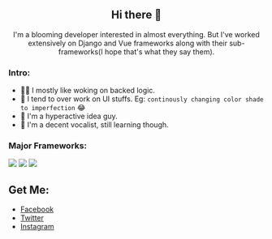<div align="center" markdown="1">

## Hi there :wave:

I'm a blooming developer interested in almost everything. But I've worked extensively on Django and Vue frameworks along with their sub-frameworks(I hope that's what they say them).

</div>

<div markdown="1">

### Intro:

- :construction_worker_woman: I mostly like woking on backed logic.
- :face_with_head_bandage:	I tend to over work on UI stuffs. Eg: `continously changing color shade to imperfection` :joy:
- :raising_hand: I'm a hyperactive idea guy.
- :microphone:	I'm a decent vocalist, still learning though.

### Major Frameworks:

<img src="https://img.icons8.com/ios/50/4a90e2/django.png"/>
<img src="https://img.icons8.com/color/48/4a90e2/vue-js.png"/>
<img src="https://img.icons8.com/ios/50/4a90e2/flutter.png"/>

## Get Me:

 - [Facebook](https://www.facebook.com/suraj.jha.7355)
 - [Twitter](https://twitter.com/suraj_change)
 - [Instagram](https://www.instagram.com/sooraz_zha)
